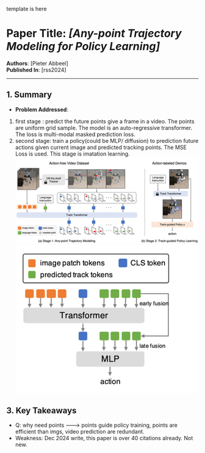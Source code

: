 template is here
# Paper Title: *[Any-point Trajectory Modeling for Policy Learning]*  
**Authors**: [Pieter Abbeel]  
**Published In**: [rss2024]  

---

## 1. Summary
- **Problem Addressed**: 
1. first stage : predict the future points give a frame in a video. The points are uniform grid sample. The model is an auto-regressive transformer. The loss is multi-modal masked prediction loss.
2. second stage: train a policy(could be MLP/ diffusion) to prediction future actions given current image and predicted tracking points. The MSE Loss is used. This stage is imatation learning.
![这是图片](/embodied_ai/r_l/imgs/atm_rss2024.png  "main_arch")
![这是图片](/embodied_ai/r_l/imgs/atm_rss2024_2.png  "policy ")




## 3. Key Takeaways
- Q: why need points ---> points guide policy training, points are efficient than imgs, video prediction are redundant.
- Weakness: Dec 2024 write, this paper is over 40 citations already. Not new.

